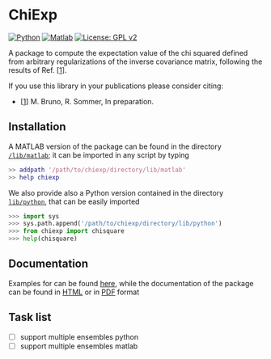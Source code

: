 # ChiExp

[![Python](https://img.shields.io/badge/Python-3.6-brightgreen.svg)](https://www.python.org)
[![Matlab](https://img.shields.io/badge/MATLAB-R2019b-brightgreen.svg)](https://www.mathworks.com/products/matlab.html)
[![License: GPL v2](https://img.shields.io/badge/License-GPL%20v2-blue.svg)](https://www.gnu.org/licenses/old-licenses/gpl-2.0.en.html)

A package to compute the expectation value of the chi squared defined 
from arbitrary regularizations of the inverse covariance matrix, following the results of 
Ref. [[1][1]].

If you use this library in your publications please consider citing:

 - [[1][1]] M. Bruno, R. Sommer, In preparation.


## Installation

A MATLAB version of the package can be found in the 
directory [`/lib/matlab`](./lib/matlab); it can be imported
in any script by typing

```matlab
>> addpath '/path/to/chiexp/directory/lib/matlab'
>> help chiexp
```

We also provide also a Python version contained
in the directory [`lib/python`](./lib/python), that can be easily 
imported

```python
>>> import sys
>>> sys.path.append('/path/to/chiexp/directory/lib/python')
>>> from chiexp import chisquare
>>> help(chisquare)
```

## Documentation

Examples for can be found [here](./examples/), while
the documentation of the package can be found in [HTML][2]
or in [PDF][3] format

## Task list

 - [ ] support multiple ensembles python
 - [ ] support multiple ensembles matlab
 
[1]: https://arxiv.org
[2]: https://mbruno46.github.io/chiexp
[3]: ./docs/chiexp-doc.pdf
